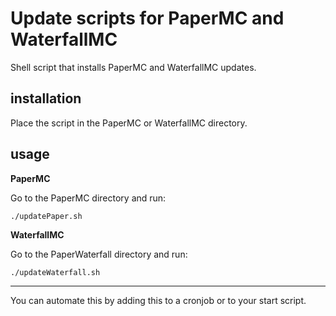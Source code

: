 # Update scripts for PaperMC and WaterfallMC
Shell script that installs PaperMC and WaterfallMC updates.

## installation
Place the script in the PaperMC or WaterfallMC directory.

## usage
**PaperMC**

Go to the PaperMC directory and run:

`./updatePaper.sh`

 **WaterfallMC**

Go to the PaperWaterfall directory and run:

`./updateWaterfall.sh`

---

You can automate this by adding this to a cronjob or to your start script.